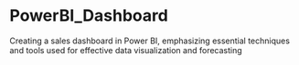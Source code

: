 # PowerBI_Dashboard
Creating a sales dashboard in Power BI, emphasizing essential techniques and tools used for effective data visualization and forecasting
